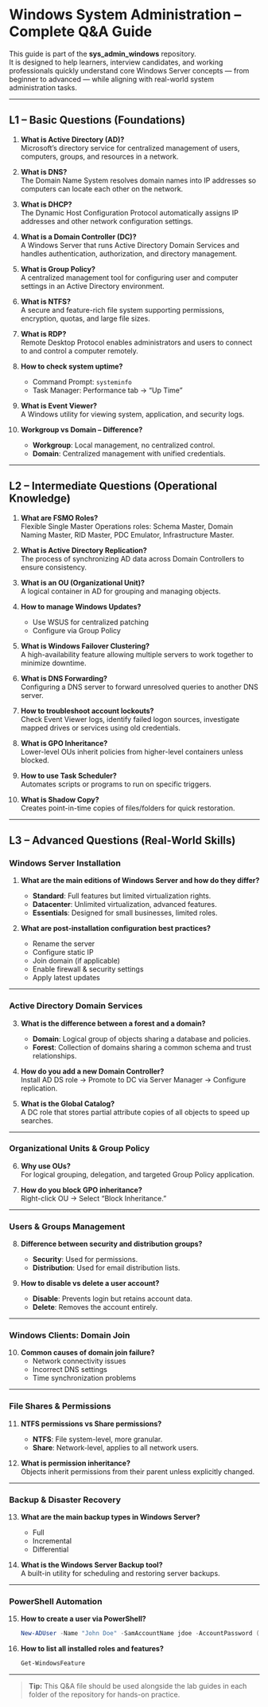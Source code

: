 # Windows System Administration – Complete Q&A Guide

This guide is part of the **sys_admin_windows** repository.  
It is designed to help learners, interview candidates, and working professionals quickly understand core Windows Server concepts — from beginner to advanced — while aligning with real-world system administration tasks.

---

## L1 – Basic Questions (Foundations)

1. **What is Active Directory (AD)?**  
   Microsoft’s directory service for centralized management of users, computers, groups, and resources in a network.

2. **What is DNS?**  
   The Domain Name System resolves domain names into IP addresses so computers can locate each other on the network.

3. **What is DHCP?**  
   The Dynamic Host Configuration Protocol automatically assigns IP addresses and other network configuration settings.

4. **What is a Domain Controller (DC)?**  
   A Windows Server that runs Active Directory Domain Services and handles authentication, authorization, and directory management.

5. **What is Group Policy?**  
   A centralized management tool for configuring user and computer settings in an Active Directory environment.

6. **What is NTFS?**  
   A secure and feature-rich file system supporting permissions, encryption, quotas, and large file sizes.

7. **What is RDP?**  
   Remote Desktop Protocol enables administrators and users to connect to and control a computer remotely.

8. **How to check system uptime?**  
   - Command Prompt: `systeminfo`  
   - Task Manager: Performance tab → “Up Time”

9. **What is Event Viewer?**  
   A Windows utility for viewing system, application, and security logs.

10. **Workgroup vs Domain – Difference?**  
    - **Workgroup**: Local management, no centralized control.  
    - **Domain**: Centralized management with unified credentials.

---

## L2 – Intermediate Questions (Operational Knowledge)

1. **What are FSMO Roles?**  
   Flexible Single Master Operations roles: Schema Master, Domain Naming Master, RID Master, PDC Emulator, Infrastructure Master.

2. **What is Active Directory Replication?**  
   The process of synchronizing AD data across Domain Controllers to ensure consistency.

3. **What is an OU (Organizational Unit)?**  
   A logical container in AD for grouping and managing objects.

4. **How to manage Windows Updates?**  
   - Use WSUS for centralized patching  
   - Configure via Group Policy

5. **What is Windows Failover Clustering?**  
   A high-availability feature allowing multiple servers to work together to minimize downtime.

6. **What is DNS Forwarding?**  
   Configuring a DNS server to forward unresolved queries to another DNS server.

7. **How to troubleshoot account lockouts?**  
   Check Event Viewer logs, identify failed logon sources, investigate mapped drives or services using old credentials.

8. **What is GPO Inheritance?**  
   Lower-level OUs inherit policies from higher-level containers unless blocked.

9. **How to use Task Scheduler?**  
   Automates scripts or programs to run on specific triggers.

10. **What is Shadow Copy?**  
    Creates point-in-time copies of files/folders for quick restoration.

---

## L3 – Advanced Questions (Real-World Skills)

### **Windows Server Installation**
1. **What are the main editions of Windows Server and how do they differ?**  
   - **Standard**: Full features but limited virtualization rights.  
   - **Datacenter**: Unlimited virtualization, advanced features.  
   - **Essentials**: Designed for small businesses, limited roles.

2. **What are post-installation configuration best practices?**  
   - Rename the server  
   - Configure static IP  
   - Join domain (if applicable)  
   - Enable firewall & security settings  
   - Apply latest updates

---

### **Active Directory Domain Services**
3. **What is the difference between a forest and a domain?**  
   - **Domain**: Logical group of objects sharing a database and policies.  
   - **Forest**: Collection of domains sharing a common schema and trust relationships.

4. **How do you add a new Domain Controller?**  
   Install AD DS role → Promote to DC via Server Manager → Configure replication.

5. **What is the Global Catalog?**  
   A DC role that stores partial attribute copies of all objects to speed up searches.

---

### **Organizational Units & Group Policy**
6. **Why use OUs?**  
   For logical grouping, delegation, and targeted Group Policy application.

7. **How do you block GPO inheritance?**  
   Right-click OU → Select “Block Inheritance.”

---

### **Users & Groups Management**
8. **Difference between security and distribution groups?**  
   - **Security**: Used for permissions.  
   - **Distribution**: Used for email distribution lists.

9. **How to disable vs delete a user account?**  
   - **Disable**: Prevents login but retains account data.  
   - **Delete**: Removes the account entirely.

---

### **Windows Clients: Domain Join**
10. **Common causes of domain join failure?**  
    - Network connectivity issues  
    - Incorrect DNS settings  
    - Time synchronization problems

---

### **File Shares & Permissions**
11. **NTFS permissions vs Share permissions?**  
    - **NTFS**: File system-level, more granular.  
    - **Share**: Network-level, applies to all network users.

12. **What is permission inheritance?**  
    Objects inherit permissions from their parent unless explicitly changed.

---

### **Backup & Disaster Recovery**
13. **What are the main backup types in Windows Server?**  
    - Full  
    - Incremental  
    - Differential

14. **What is the Windows Server Backup tool?**  
    A built-in utility for scheduling and restoring server backups.

---

### **PowerShell Automation**
15. **How to create a user via PowerShell?**  
    ```powershell
    New-ADUser -Name "John Doe" -SamAccountName jdoe -AccountPassword (ConvertTo-SecureString "P@ssw0rd" -AsPlainText -Force) -Enabled $true
    ```

16. **How to list all installed roles and features?**  
    ```powershell
    Get-WindowsFeature
    ```

---

> **Tip:** This Q&A file should be used alongside the lab guides in each folder of the repository for hands-on practice.
